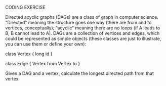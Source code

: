 CODING EXERCISE

Directed acyclic graphs (DAGs) are a class of graph in computer science. “Directed” meaning the structure goes one way (there are from and to vertices, conceptually); “acyclic” meaning there are no loops (if A leads to B, B cannot lead to A).
DAGs are a collection of vertices and edges, which could be represented as simple objects (these classes are just to illustrate, you can use them or define your own):

class Vertex {
    long id
}

class Edge {
    Vertex from
    Vertex to
}

Given a DAG and a vertex, calculate the longest directed path from that vertex. 
